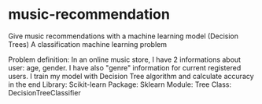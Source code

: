 # music-recommendation
Give music recommendations with a machine learning model (Decision Trees)
A classification machine learning problem

Problem definition: In an online music store, I have 2 informations about user: age, gender. I have also "genre" information for current registered users. I train my model with Decision Tree algorithm and calculate accuracy in the end
Library: Scikit-learn
Package: Sklearn
Module: Tree
Class: DecisionTreeClassifier
